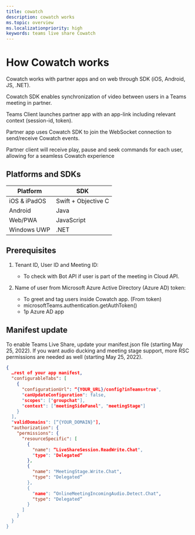 ```yaml
---
title: cowatch
description: cowatch works
ms.topic: overview
ms.localizationpriority: high
keywords: teams live share Cowatch  
---
```


# How Cowatch works

Cowatch works with partner apps and on web through SDK (iOS, Android, JS, .NET).

Cowatch SDK enables synchronization of video between users in a Teams meeting in partner.

Teams Client launches partner app with an app-link including relevant context (session-id, token).

Partner app uses Cowatch SDK to join the WebSocket connection to send/receive Cowatch events.

Partner client will receive play, pause and seek commands for each user, allowing for a seamless Cowatch experience

## Platforms and SDKs

| Platform | SDK |
| --- | --- |
| iOS & iPadOS | Swift + Objective C |
| Android | Java |
| Web/PWA | JavaScript |
| Windows UWP | .NET |

## Prerequisites

1. Tenant ID, User ID and Meeting ID:

    * To check with Bot API if user is part of the meeting in Cloud API.

1. Name of user from Microsoft Azure Active Directory (Azure AD) token:  

    * To greet and tag users inside Cowatch app. (From token)
    * microsoftTeams.authentication.getAuthToken()  
    * 1p Azure AD  app

## Manifest update

To enable Teams Live Share, update your manifest.json file (starting May 25, 2022). If you want audio ducking and meeting stage support, more RSC permissions are needed as well (starting May 25, 2022).

```json
{
  …rest of your app manifest,
  "configurableTabs": [
    {
      "configurationUrl": “{YOUR_URL}/config?inTeams=true",
      "canUpdateConfiguration": false,
      "scopes": ["groupchat"],
      "context": ["meetingSidePanel", "meetingStage"]
    }
  ],
  "validDomains": [“{YOUR_DOMAIN}"],
  "authorization": {
    "permissions": {
      "resourceSpecific": [
        {
          "name": “LiveShareSession.ReadWrite.Chat",
          "type": "Delegated“
        },
        {
          "name": "MeetingStage.Write.Chat",
          "type": "Delegated“
        },
        {
          "name": “OnlineMeetingIncomingAudio.Detect.Chat",
          "type": "Delegated“
        }
      ]
    }
  }
}

```
